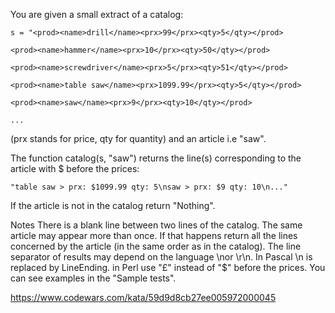 You are given a small extract of a catalog:

```
s = "<prod><name>drill</name><prx>99</prx><qty>5</qty></prod>

<prod><name>hammer</name><prx>10</prx><qty>50</qty></prod>

<prod><name>screwdriver</name><prx>5</prx><qty>51</qty></prod>

<prod><name>table saw</name><prx>1099.99</prx><qty>5</qty></prod>

<prod><name>saw</name><prx>9</prx><qty>10</qty></prod>

...

```

(prx stands for price, qty for quantity) and an article i.e "saw".

The function catalog(s, "saw") returns the line(s) corresponding to the article with $ before the prices:

```
"table saw > prx: $1099.99 qty: 5\nsaw > prx: $9 qty: 10\n..."
```

If the article is not in the catalog return "Nothing".

Notes
There is a blank line between two lines of the catalog.
The same article may appear more than once. If that happens return all the lines concerned by the article (in the same order as in the catalog).
The line separator of results may depend on the language \nor \r\n. In Pascal \n is replaced by LineEnding.
in Perl use "£" instead of "$" before the prices.
You can see examples in the "Sample tests".

https://www.codewars.com/kata/59d9d8cb27ee005972000045
